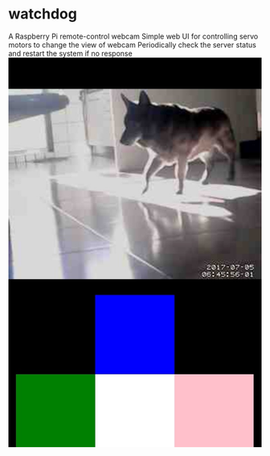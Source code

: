 # watchdog
A Raspberry Pi remote-control webcam
Simple web UI for controlling servo motors to change the view of webcam
Periodically check the server status and restart the system if no response
![avatar](/screenshot.jpg)
